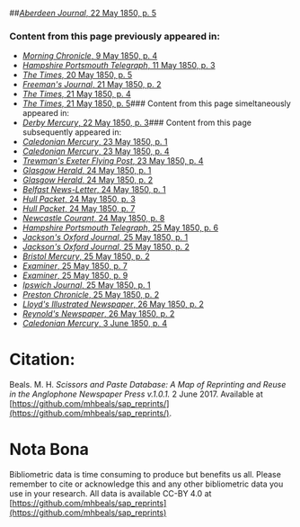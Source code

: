 ##[*Aberdeen Journal*, 22 May 1850, p. 5](https://mhbeals.github.io/sap_html/Aberdeen-Journal/Aberdeen-Journal-22-May-1850-p-5)

### Content from this page previously appeared in:
+ [*Morning Chronicle*, 9 May 1850, p. 4](https://mhbeals.github.io/sap_html/Morning-Chronicle/Morning-Chronicle-9-May-1850-p-4)
+ [*Hampshire Portsmouth Telegraph*, 11 May 1850, p. 3](https://mhbeals.github.io/sap_html/Hampshire-Portsmouth-Telegraph/Hampshire-Portsmouth-Telegraph-11-May-1850-p-3)
+ [*The Times*, 20 May 1850, p. 5](https://mhbeals.github.io/sap_html/The-Times/The-Times-20-May-1850-p-5)
+ [*Freeman's Journal*, 21 May 1850, p. 2](https://mhbeals.github.io/sap_html/Freeman's-Journal/Freeman's-Journal-21-May-1850-p-2)
+ [*The Times*, 21 May 1850, p. 4](https://mhbeals.github.io/sap_html/The-Times/The-Times-21-May-1850-p-4)
+ [*The Times*, 21 May 1850, p. 5](https://mhbeals.github.io/sap_html/The-Times/The-Times-21-May-1850-p-5)### Content from this page simeltaneously appeared in:
+ [*Derby Mercury*, 22 May 1850, p. 3](https://mhbeals.github.io/sap_html/Derby-Mercury/Derby-Mercury-22-May-1850-p-3)### Content from this page subsequently appeared in:
+ [*Caledonian Mercury*, 23 May 1850, p. 1](https://mhbeals.github.io/sap_html/Caledonian-Mercury/Caledonian-Mercury-23-May-1850-p-1)
+ [*Caledonian Mercury*, 23 May 1850, p. 4](https://mhbeals.github.io/sap_html/Caledonian-Mercury/Caledonian-Mercury-23-May-1850-p-4)
+ [*Trewman's Exeter Flying Post*, 23 May 1850, p. 4](https://mhbeals.github.io/sap_html/Trewman's-Exeter-Flying-Post/Trewman's-Exeter-Flying-Post-23-May-1850-p-4)
+ [*Glasgow Herald*, 24 May 1850, p. 1](https://mhbeals.github.io/sap_html/Glasgow-Herald/Glasgow-Herald-24-May-1850-p-1)
+ [*Glasgow Herald*, 24 May 1850, p. 2](https://mhbeals.github.io/sap_html/Glasgow-Herald/Glasgow-Herald-24-May-1850-p-2)
+ [*Belfast News-Letter*, 24 May 1850, p. 1](https://mhbeals.github.io/sap_html/Belfast-News-Letter/Belfast-News-Letter-24-May-1850-p-1)
+ [*Hull Packet*, 24 May 1850, p. 3](https://mhbeals.github.io/sap_html/Hull-Packet/Hull-Packet-24-May-1850-p-3)
+ [*Hull Packet*, 24 May 1850, p. 7](https://mhbeals.github.io/sap_html/Hull-Packet/Hull-Packet-24-May-1850-p-7)
+ [*Newcastle Courant*, 24 May 1850, p. 8](https://mhbeals.github.io/sap_html/Newcastle-Courant/Newcastle-Courant-24-May-1850-p-8)
+ [*Hampshire Portsmouth Telegraph*, 25 May 1850, p. 6](https://mhbeals.github.io/sap_html/Hampshire-Portsmouth-Telegraph/Hampshire-Portsmouth-Telegraph-25-May-1850-p-6)
+ [*Jackson's Oxford Journal*, 25 May 1850, p. 1](https://mhbeals.github.io/sap_html/Jackson's-Oxford-Journal/Jackson's-Oxford-Journal-25-May-1850-p-1)
+ [*Jackson's Oxford Journal*, 25 May 1850, p. 2](https://mhbeals.github.io/sap_html/Jackson's-Oxford-Journal/Jackson's-Oxford-Journal-25-May-1850-p-2)
+ [*Bristol Mercury*, 25 May 1850, p. 2](https://mhbeals.github.io/sap_html/Bristol-Mercury/Bristol-Mercury-25-May-1850-p-2)
+ [*Examiner*, 25 May 1850, p. 7](https://mhbeals.github.io/sap_html/Examiner/Examiner-25-May-1850-p-7)
+ [*Examiner*, 25 May 1850, p. 9](https://mhbeals.github.io/sap_html/Examiner/Examiner-25-May-1850-p-9)
+ [*Ipswich Journal*, 25 May 1850, p. 1](https://mhbeals.github.io/sap_html/Ipswich-Journal/Ipswich-Journal-25-May-1850-p-1)
+ [*Preston Chronicle*, 25 May 1850, p. 2](https://mhbeals.github.io/sap_html/Preston-Chronicle/Preston-Chronicle-25-May-1850-p-2)
+ [*Lloyd's Illustrated Newspaper*, 26 May 1850, p. 2](https://mhbeals.github.io/sap_html/Lloyd's-Illustrated-Newspaper/Lloyd's-Illustrated-Newspaper-26-May-1850-p-2)
+ [*Reynold's Newspaper*, 26 May 1850, p. 2](https://mhbeals.github.io/sap_html/Reynold's-Newspaper/Reynold's-Newspaper-26-May-1850-p-2)
+ [*Caledonian Mercury*, 3 June 1850, p. 4](https://mhbeals.github.io/sap_html/Caledonian-Mercury/Caledonian-Mercury-3-June-1850-p-4)
                    
# Citation: 

Beals. M. H. *Scissors and Paste Database: A Map of Reprinting and Reuse in the Anglophone Newspaper Press v.1.0.1.* 2 June 2017. Available at [https://github.com/mhbeals/sap_reprints/](https://github.com/mhbeals/sap_reprints/). 
                    
# Nota Bona

Bibliometric data is time consuming to produce but benefits us all. Please remember to cite or acknowledge this and any other bibliometric data you use in your research. All data is available CC-BY 4.0 at [https://github.com/mhbeals/sap_reprints](https://github.com/mhbeals/sap_reprints)